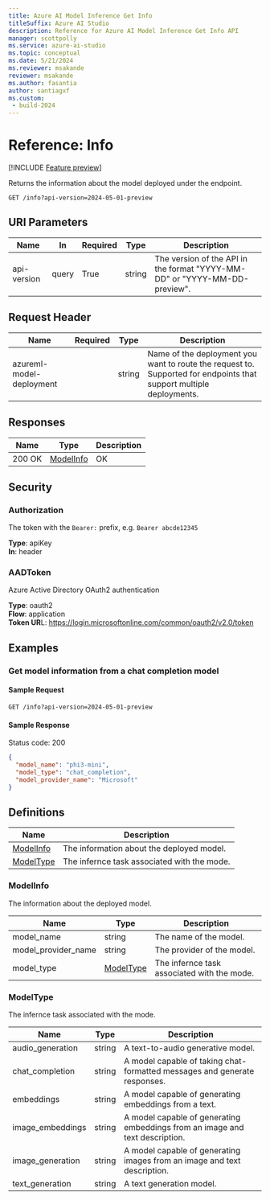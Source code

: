 ```yaml
---
title: Azure AI Model Inference Get Info
titleSuffix: Azure AI Studio
description: Reference for Azure AI Model Inference Get Info API
manager: scottpolly
ms.service: azure-ai-studio
ms.topic: conceptual
ms.date: 5/21/2024
ms.reviewer: msakande 
reviewer: msakande
ms.author: fasantia
author: santiagxf
ms.custom: 
 - build-2024
---
```


# Reference: Info

[!INCLUDE [Feature preview](../includes/feature-preview.md)]

Returns the information about the model deployed under the endpoint.

```http
GET /info?api-version=2024-05-01-preview
```

## URI Parameters


| Name | In  | Required | Type | Description |
| --- | --- | --- | --- | --- |
| api-version | query | True | string | The version of the API in the format "YYYY-MM-DD" or "YYYY-MM-DD-preview". |


## Request Header


| Name | Required | Type | Description |
| --- | --- | --- | --- |
| azureml-model-deployment |     | string | Name of the deployment you want to route the request to. Supported for endpoints that support multiple deployments. |


## Responses


| Name | Type | Description |
| --- | --- | --- |
| 200 OK | [ModelInfo](#modelinfo) | OK  |


## Security


### Authorization

The token with the `Bearer:` prefix, e.g. `Bearer abcde12345`

**Type**: apiKey  
**In**: header  


### AADToken

Azure Active Directory OAuth2 authentication

**Type**: oauth2  
**Flow**: application  
**Token UR**L: https://login.microsoftonline.com/common/oauth2/v2.0/token  


## Examples

### Get model information from a chat completion model

#### Sample Request

```http
GET /info?api-version=2024-05-01-preview
```

#### Sample Response

Status code: 200

```json
{
  "model_name": "phi3-mini",
  "model_type": "chat_completion",
  "model_provider_name": "Microsoft"
}
```

## Definitions

| Name | Description |
| --- | --- |
| [ModelInfo](#modelinfo) | The information about the deployed model.   |
| [ModelType](#modeltype) | The infernce task associated with the mode. |


### ModelInfo

The information about the deployed model.

| Name | Type | Description |
| --- | --- | --- |
| model\_name | string | The name of the model. |
| model\_provider\_name | string | The provider of the model. |
| model\_type | [ModelType](#modeltype) | The infernce task associated with the mode. |

### ModelType

The infernce task associated with the mode.


| Name | Type | Description |
| --- | --- | --- |
| audio\_generation | string | A text-to-audio generative model.  |
| chat_completion | string | A model capable of taking chat-formatted messages and generate responses.    |
| embeddings | string | A model capable of generating embeddings from a text.    |
| image\_embeddings | string | A model capable of generating embeddings from an image and text description.  |
| image\_generation | string | A model capable of generating images from an image and text description.  |
| text\_generation | string | A text generation model.    |
